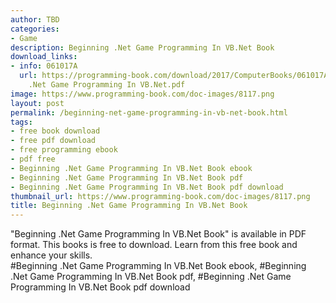 ```yaml
---
author: TBD
categories:
- Game
description: Beginning .Net Game Programming In VB.Net Book
download_links:
- info: 061017A
  url: https://programming-book.com/download/2017/ComputerBooks/061017A/Beginning
    .Net Game Programming In VB.Net.pdf
image: https://www.programming-book.com/doc-images/8117.png
layout: post
permalink: /beginning-net-game-programming-in-vb-net-book.html
tags:
- free book download
- free pdf download
- free programming ebook
- pdf free
- Beginning .Net Game Programming In VB.Net Book ebook
- Beginning .Net Game Programming In VB.Net Book pdf
- Beginning .Net Game Programming In VB.Net Book pdf download
thumbnail_url: https://www.programming-book.com/doc-images/8117.png
title: Beginning .Net Game Programming In VB.Net Book
---
```


 
<div class="item-desc text-justify">
  "Beginning .Net Game Programming In VB.Net Book" is available in PDF format. This books is free to download. Learn from this free book and enhance your skills.
  <br>
  #Beginning .Net Game Programming In VB.Net Book ebook, #Beginning .Net Game Programming In VB.Net Book pdf, #Beginning .Net Game Programming In VB.Net Book pdf download
</div>